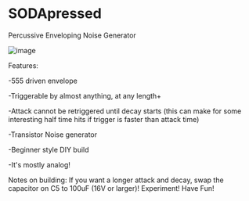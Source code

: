 # SODApressed
Percussive Enveloping Noise Generator

![image](https://github.com/user-attachments/assets/86516e90-1288-4a53-aa8a-ce37e2c71f63)


Features:

 -555 driven envelope

 -Triggerable by almost anything, at any length+

   -Attack cannot be retriggered until decay starts (this can make for some interesting half time hits if trigger is faster than attack time)

 -Transistor Noise generator

 -Beginner style DIY build

 -It's mostly analog!

Notes on building:
If you want a longer attack and decay, swap the capacitor on C5 to 100uF (16V or larger)! Experiment! Have Fun!
